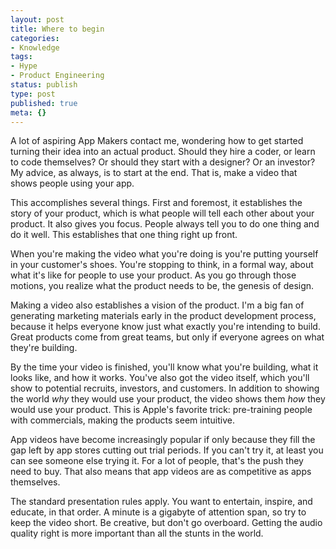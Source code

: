 ```yaml
---
layout: post
title: Where to begin
categories:
- Knowledge
tags:
- Hype
- Product Engineering
status: publish
type: post
published: true
meta: {}
---
```

A lot of aspiring App Makers contact me, wondering how to get started turning their idea into an actual product. Should they hire a coder, or learn to code themselves? Or should they start with a designer? Or an investor? My advice, as always, is to start at the end. That is, make a video that shows people using your app.

This accomplishes several things. First and foremost, it establishes the story of your product, which is what people will tell each other about your product. It also gives you focus. People always tell you to do one thing and do it well. This establishes that one thing right up front.

When you're making the video what you're doing is you're putting yourself in your customer's shoes. You're stopping to think, in a formal way, about what it's like for people to use your product. As you go through those motions, you realize what the product needs to be, the genesis of design.

Making a video also establishes a vision of the product. I'm a big fan of generating marketing materials early in the product development process, because it helps everyone know just what exactly you're intending to build. Great products come from great teams, but only if everyone agrees on what they're building.

By the time your video is finished, you'll know what you're building, what it looks like, and how it works. You've also got the video itself, which you'll show to potential recruits, investors, and customers. In addition to showing the world <em>why</em> they would use your product, the video shows them <em>how</em> they would use your product. This is Apple's favorite trick: pre-training people with commercials, making the products seem intuitive.

App videos have become increasingly popular if only because they fill the gap left by app stores cutting out trial periods. If you can't try it, at least you can see someone else trying it. For a lot of people, that's the push they need to buy.  That also means that app videos are as competitive as apps themselves.

The standard presentation rules apply. You want to entertain, inspire, and educate, in that order. A minute is a gigabyte of attention span, so try to keep the video short. Be creative, but don't go overboard. Getting the audio quality right is more important than all the stunts in the world.
